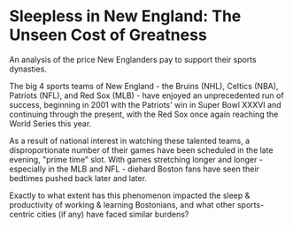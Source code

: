 Sleepless in New England: The Unseen Cost of Greatness
================

An analysis of the price New Englanders pay to support their sports dynasties.

The big 4 sports teams of New England - the Bruins (NHL), Celtics (NBA), Patriots (NFL), and Red Sox (MLB) - have enjoyed an unprecedented run of success, beginning in 2001 with the Patriots' win in Super Bowl XXXVI and continuing through the present, with the Red Sox once again reaching the World Series this year.

As a result of national interest in watching these talented teams, a disproportionate number of their games have been scheduled in the late evening, "prime time" slot. With games stretching longer and longer - especially in the MLB and NFL - diehard Boston fans have seen their bedtimes pushed back later and later.

Exactly to what extent has this phenomenon impacted the sleep & productivity of working & learning Bostonians, and what other sports-centric cities (if any) have faced similar burdens?
